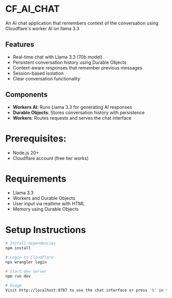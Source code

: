 # CF_AI_CHAT

An AI chat application that remembers context of the conversation using Cloudflare's worker AI on llama 3.3

## Features

- Real-time chat with Llama 3.3 (70b model)
- Persistent conversation history using Durable Objects
- Context-aware responses that remember previous messages
- Session-based isolation
- Clear conversation functionality

## Components
- **Workers AI**: Runs Llama 3.3 for generating AI responses
- **Durable Objects**: Stores conversation history with persistence
- **Workers**: Routes requests and serves the chat interface

# Prerequisites:
 - Node.js 20+
 - Cloudflare account (free tier works)

# Requirements
- Llama 3.3
- Workers and Durable Objects
- User input via realtime with HTML
- Memory using Durable Objects

# Setup Instructions

```bash
# Install dependencies
npm install

# Login to Cloudflare
npx wrangler login

# Start dev server
npm run dev

# Usage
Visit http://localhost:8787 to use the chat interface or press 'b' in the terminal 

